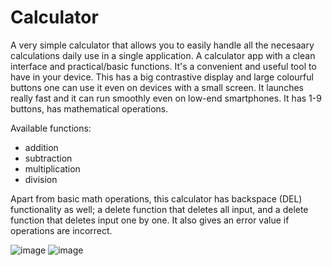 # Calculator

A very simple calculator  that allows you to easily handle all the necesaary calculations daily use in a single application. A calculator app with a clean interface and practical/basic functions. It's a convenient and useful tool to have in your device. This has a big contrastive display and large colourful buttons one can use it even on devices with a small screen. It launches really fast and it can run smoothly even on low-end smartphones. It has 1-9 buttons, has mathematical operations.

Available functions:
- addition
- subtraction
- multiplication
- division

Apart from basic math operations, this calculator has backspace (DEL) functionality as well; a delete function that deletes all input, and a delete function that deletes input one by one.
It also gives an error value if operations are incorrect.

![image](https://user-images.githubusercontent.com/84701104/125041605-83412680-e0cb-11eb-9ee0-685b00b973bb.png)
![image](https://user-images.githubusercontent.com/84701104/125043137-39f1d680-e0cd-11eb-8fb0-f9367b99cb0e.png)

